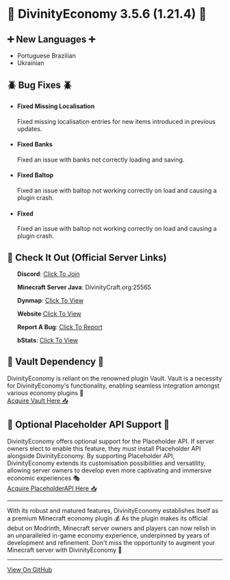 <h1>🚀 DivinityEconomy 3.5.6 (1.21.4) 🚀</h1>
<h2>➕ New Languages ➕</h2>
<ul>
<li>Portuguese Brazilian</li>
<li>Ukrainian</li>
</ul>
<h2>🪲 Bug Fixes 🪲</h2>
<ul>
<li>
    <h4>Fixed Missing Localisation</h4>
    <p>Fixed missing localisation entries for new items introduced in previous updates.</p>
</li>
<li>
    <h4>Fixed Banks</h4>
    <p>Fixed an issue with banks not correctly loading and saving.</p>
</li>
<li>
    <h4>Fixed Baltop</h4>
    <p>Fixed an issue with baltop not working correctly on load and causing a plugin crash.</p>
</li>
<li>
    <h4>Fixed </h4>
    <p>Fixed an issue with baltop not working correctly on load and causing a plugin crash.</p>
</li>
</ul>
<h2>🚀 Check It Out (Official Server Links)</h2>
<ul>
    <p><strong>Discord</strong>: <a href="https://discord.com/invite/K7DY6UD" target="_blank" rel="noopener noreferrer">Click To Join</a></p>
    <p><strong>Minecraft Server Java</strong>: DivinityCraft.org:25565</p>
    <p><strong>Dynmap</strong>: <a href="http://Play.DivinityCraft.org:25566" target="_blank" rel="noopener noreferrer">Click To View</a></p>
    <p><strong>Website</strong> <a href="http://DivinityCraft.org" target="_blank" rel="noopener noreferrer">Click To View</a></p>
    <p><strong>Report A Bug</strong>: <a href="https://github.com/HTTPStanley/DivinityEconomy/issues" target="_blank" rel="noopener noreferrer">Click To Report</a></p>
    <p><strong>bStats</strong>: <a href="https://bstats.org/plugin/bukkit/Divinity%20Economy/22013" target="_blank" rel="noopener noreferrer">Click To View</a></p>
</ul>
<h2>💾 Vault Dependency 💾</h2>
<p>DivinityEconomy is reliant on the renowned plugin Vault. Vault is a necessity for DivinityEconomy's functionality, enabling seamless integration amongst various economy plugins 🔁<br><a href="https://www.spigotmc.org/resources/vault.34315/" target="_blank" rel="noopener noreferrer">Acquire Vault Here 📥</a></p>
<h2>🔌 Optional Placeholder API Support 🔌</h2>
<p>DivinityEconomy offers optional support for the Placeholder API. If server owners elect to enable this feature, they must install Placeholder API alongside DivinityEconomy. By supporting Placeholder API, DivinityEconomy extends its customisation possibilities and versatility, allowing server owners to develop even more captivating and immersive economic experiences 🎭<br><a href="https://www.spigotmc.org/resources/placeholderapi.6245" target="_blank" rel="noopener noreferrer">Acquire PlaceholderAPI Here 📥</a></p>
<hr>
<p>With its robust and matured features, DivinityEconomy establishes itself as a premium Minecraft economy plugin 💰 As the plugin makes its official debut on Modrinth, Minecraft server owners and players can now relish in an unparalleled in-game economy experience, underpinned by years of development and refinement. Don't miss the opportunity to augment your Minecraft server with DivinityEconomy 🎉</p>
<hr>
<a href="https://github.com/HTTPStanley/DivinityEconomy" target="_blank" rel="noopener noreferrer">View On GitHub</a>